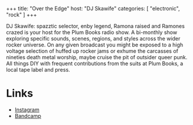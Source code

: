 +++
title: "Over the Edge"
host: "DJ Skawife"
categories: [
    "electronic",
    "rock"
]
+++

DJ Skawife: spazztic selector, enby legend, Ramona raised and Ramones crazed is your host for the Plum Books radio show. A bi-monthly show exploring specific sounds, scenes, regions, and styles across the wider rocker universe. On any given broadcast you might be exposed to a high voltage selection of huffed up rocker jams or exhume the carcasses of nineties death metal worship, maybe cruise the pit of outsider queer punk. All things DIY with frequent contributions from the suits at Plum Books, a local tape label and press.

# Links

- [Instagram](https://www.instagram.com/plum_b00ks/)
- [Bandcamp](https://plumbooks.bandcamp.com/merch)
